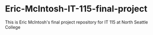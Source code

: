 # Eric-McIntosh-IT-115-final-project
This is Eric McIntosh's final project repository for IT 115 at North Seattle College
